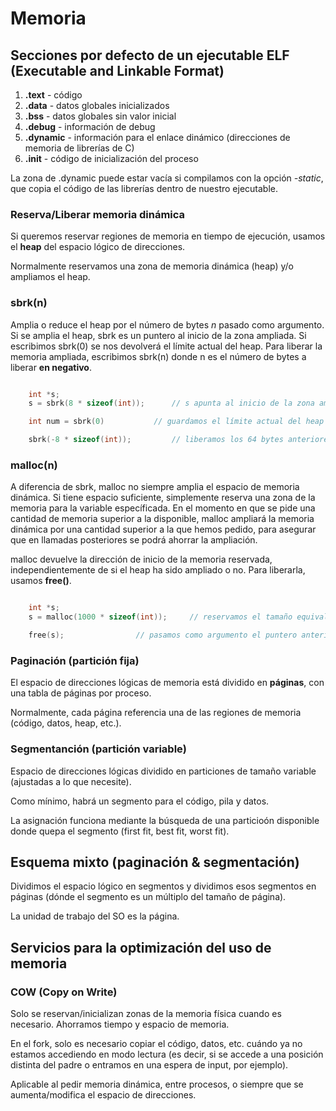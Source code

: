 # Memoria

## Secciones por defecto de un ejecutable ELF (Executable and Linkable Format)

1. **.text**	- código
2. **.data**	- datos globales inicializados
3. **.bss**		- datos globales sin valor inicial
4. **.debug** 	- información de debug
5. **.dynamic**	- información para el enlace dinámico (direcciones de memoria de librerías de C)
6. **.init**	- código de inicialización del proceso


La zona de .dynamic puede estar vacía si compilamos con la opción *-static*, que copia el código de las librerías dentro de nuestro ejecutable.


### Reserva/Liberar memoria dinámica

Si queremos reservar regiones de memoria en tiempo de ejecución, usamos el **heap** del espacio lógico de direcciones.

Normalmente reservamos una zona de memoria dinámica (heap) y/o ampliamos el heap.

### sbrk(n)

Amplia o reduce el heap por el número de bytes *n* pasado como argumento. Si se amplia el heap, sbrk es un puntero al inicio de la zona ampliada. Si escribimos sbrk(0) se nos devolverá el límite actual del heap.
Para liberar la memoria ampliada, escribimos sbrk(n) donde n es el número de bytes a liberar **en negativo**.

```c

	int *s;
	s = sbrk(8 * sizeof(int));		// s apunta al inicio de la zona ampliada

	int num = sbrk(0)			// guardamos el límite actual del heap

	sbrk(-8 * sizeof(int));			// liberamos los 64 bytes anteriores


```

### malloc(n)

A diferencia de sbrk, malloc no siempre amplia el espacio de memoria dinámica. Si tiene espacio suficiente, simplemente reserva una zona de la memoria para la variable específicada. En el momento en que se pide una cantidad de memoria superior a la disponible, malloc ampliará la memoria dinámica por una cantidad superior a la que hemos pedido, para asegurar que en llamadas posteriores se podrá ahorrar la ampliación.

malloc devuelve la dirección de inicio de la memoria reservada, independientemente de si el heap ha sido ampliado o no. Para liberarla, usamos **free()**.

```c

	int *s;
	s = malloc(1000 * sizeof(int));		// reservamos el tamaño equivalente a 1000 enteros

	free(s);				// pasamos como argumento el puntero anterior

```



### Paginación (partición fija)

El espacio de direcciones lógicas de memoria está dividido en **páginas**, con una tabla de páginas por proceso.

Normalmente, cada página referencia una de las regiones de memoria (código, datos, heap, etc.).



### Segmentanción (partición variable)

Espacio de direcciones lógicas dividido en particiones de tamaño variable (ajustadas a lo que necesite). 

Como mínimo, habrá un segmento para el código, pila y datos.

La asignación funciona mediante la búsqueda de una particioón disponible donde quepa el segmento (first fit, best fit, worst fit).



## Esquema mixto (paginación & segmentación)

Dividimos el espacio lógico en segmentos y dividimos esos segmentos en páginas (dónde el segmento es un múltiplo del tamaño de página).

La unidad de trabajo del SO es la página.




## Servicios para la optimización del uso de memoria


### COW (Copy on Write)

Solo se reservan/inicializan zonas de la memoria física cuando es necesario. Ahorramos tiempo y espacio de memoria.

En el fork, solo es necesario copiar el código, datos, etc. cuándo ya no estamos accediendo en modo lectura (es decir, si se accede a una posición distinta del padre o entramos en una espera de input, por ejemplo).

Aplicable al pedir memoria dinámica, entre procesos, o siempre que se aumenta/modifica el espacio de direcciones.
